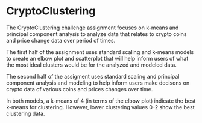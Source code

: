 # CryptoClustering

The CryptoClustering challenge assignment focuses on k-means and principal component analysis to analyze data that relates to crypto coins and price change data over period of times. 

The first half of the assignment uses standard scaling and k-means models to create an elbow plot and scatterplot that will help inform users of what the most ideal clusters would be for the analyzed and modeled data. 

The second half of the assigment uses standard scaling and principal component analysis and modeling to help inform users make decisons on crypto data of various coins and prices changes over time. 

In both models, a k-means of 4 (in terms of the elbow plot) indicate the best k-means for clustering. However, lower clustering values 0-2 show the best clustering data.
